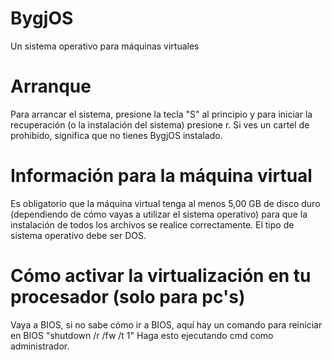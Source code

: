 # BygjOS
Un sistema operativo para máquinas virtuales
# Arranque
Para arrancar el sistema, presione la tecla "S" al principio y para iniciar la recuperación (o la instalación del sistema) presione r.
Si ves un cartel de prohibido, significa que no tienes BygjOS instalado.
# Información para la máquina virtual
Es obligatorio que la máquina virtual tenga al menos
5,00 GB de disco duro (dependiendo de cómo vayas a utilizar el sistema operativo)
para que la instalación de todos los archivos se realice correctamente.
El tipo de sistema operativo debe ser DOS.
# Cómo activar la virtualización en tu procesador (solo para pc's)
Vaya a BIOS, si no sabe cómo ir a BIOS, aquí hay un comando para reiniciar en BIOS
"shutdown /r /fw /t 1" Haga esto ejecutando cmd como administrador.
